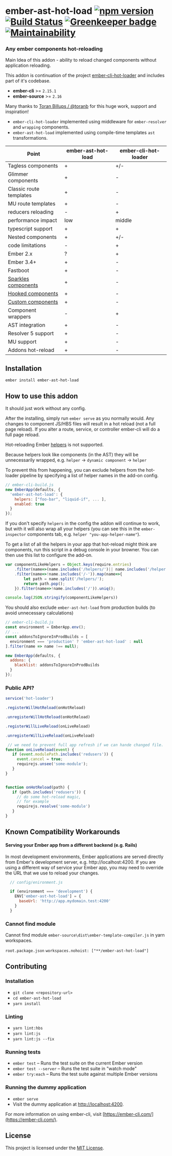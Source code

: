 ember-ast-hot-load [![npm version](https://badge.fury.io/js/ember-ast-hot-load.svg)](https://badge.fury.io/js/ember-ast-hot-load) [![Build Status](https://travis-ci.com/lifeart/ember-ast-hot-load.svg?branch=master)](https://travis-ci.com/lifeart/ember-ast-hot-load) [![Greenkeeper badge](https://badges.greenkeeper.io/lifeart/ember-ast-hot-load.svg)](https://greenkeeper.io/) [![Maintainability](https://api.codeclimate.com/v1/badges/a0fc242c64b9f50cc92d/maintainability)](https://codeclimate.com/github/lifeart/ember-ast-hot-load/maintainability)
==============================================================================

### Any ember components hot-reloading

Main Idea of this addon - ability to reload changed components without application reloading.

This addon is continuation of the project [ember-cli-hot-loader](https://github.com/adopted-ember-addons/ember-cli-hot-loader) and  includes part of it's codebase.

* __ember-cli__ >= `2.15.1`
* __ember-source__ >= `2.16`

Many thanks to [Toran Billups / @toranb](https://github.com/toranb) for this huge work, support and inspiration!

* `ember-cli-hot-loader` implemented using middleware for  `ember-resolver` and `wrapping` components.
* `ember-ast-hot-load` implemented using compile-time templates `ast` transformations.

| Point  		      | ember-ast-hot-load | ember-cli-hot-loader |
| ------------------  | ------------------ | -------------------- |
| Tagless components  |          +         |           +/-        |
| Glimmer components  |          +         |           -          |
| Classic route templates |         +        |           -         |
| MU route templates  |          +         |           -          |
| reducers reloading  |          -         |           +          |
| performance impact  |         low        |           middle     |
| typescript support  |          +         |            +         |
| Nested components   |          +         |           +/-        |
| code limitations    |			-		   |            +         |
| Ember 2.x           |          ?         |            +         |
| Ember 3.4+          |          +         |            -         |
| Fastboot            |          +         |            -         |
| [Sparkles components](https://github.com/rwjblue/sparkles-component) |          +         |            -         |
| [Hooked components](https://github.com/lifeart/hooked-components)   |          +         |            -         |
| [Custom components](https://github.com/emberjs/rfcs/blob/master/text/0213-custom-components.md)   |          +         |            -         |
| Component wrappers  |          -         |            +         |
| AST integration     |          +         |            -         |
| Resolver 5 support  |          +         |            -         |
| MU support          |          +         |            -         |
| Addons hot-reload   |          +         |            -         |

Installation
------------------------------------------------------------------------------

```
ember install ember-ast-hot-load
```


## How to use this addon


It should just work without any config.

After the installing, simply run `ember serve` as you normally would. Any changes to component JS/HBS files will result in a hot reload (not a full page reload). If you alter a route, service, or controller ember-cli will do a full page reload.

Hot-reloading Ember [helpers](https://guides.emberjs.com/v3.10.0/templates/writing-helpers/) is not supported.

Because helpers look like components (in the AST) they will be unnecessarily wrapped, e.g. `helper` -> `dynamic component` -> `helper`

To prevent this from happening, you can exclude helpers from the hot-loader pipeline by specifying a list of helper names in the add-on config.

```js
// ember-cli-build.js
new EmberApp(defaults, {
  'ember-ast-hot-load': {
    helpers: ["foo-bar", "liquid-if", ... ],
    enabled: true
  }
});

```

If you don't specify `helpers` in the config the addon will continue to work, but with it will also wrap all your helpers (you can see this in the `ember-inspector` components tab, e.g. `helper "you-app-helper-name"`).

To get a list of all the helpers in your app that hot-reload might think are components, run this script in a debug console in your browner. You can then use this list to configure the add-on.

```js
var componentLikeHelpers = Object.keys(require.entries)
    .filter(name=>(name.includes('/helpers/')|| name.includes('/helper')))
    .filter(name=>!name.includes('/-')).map(name=>{
        let path = name.split('/helpers/');
        return path.pop();
    }).filter(name=>!name.includes('/')).uniq();

console.log(JSON.stringify(componentLikeHelpers))
```

You should also exclude `ember-ast-hot-load` from production builds (to avoid unnecessary calculations)

```js
// ember-cli-build.js
const environment = EmberApp.env();
// ...
const addonsToIgnoreInProdBuilds = [
  environment === 'production' ? 'ember-ast-hot-load' : null
].filter(name => name !== null);

new EmberApp(defaults, {
  addons: {
    blacklist: addonsToIgnoreInProdBuilds
  }
});
```

### Public API?

```js
service('hot-loader')
```

```js
.registerWillHotReload(onHotReload)
```

```js
.unregisterWillHotReload(onHotReload)
```

```js
.registerWillLiveReload(onLiveReload)
```

```js
.unregisterWillLiveReload(onLiveReload)
```

 ```js
  // we need to prevent full app refresh if we can hande changed file.
 function onLiveReload(event) {
    if (event.modulePath.includes('redusers')) {
      event.cancel = true;
      requirejs.unsee('some-module');
    }
 }


 function onHotReload(path) {
    if (path.includes('redusers')) {
      // do some hot-reload magic,
      // for example
      requirejs.resolve('some-module')
    }
 }
 ```

## Known Compatibility Workarounds

#### Serving your Ember app from a different backend (e.g. Rails)

In most development environments, Ember applications are served directly from Ember's development server, e.g. http://localhost:4200.
If you are using a different way of service your Ember app, you may need to override the URL that we use to reload your changes.

```js
  // config/enironment.js

  if (environment === 'development') {
    ENV['ember-ast-hot-load'] = {
      baseUrl: 'http://app.mydomain.test:4200'
    }
  }
```

### Cannot find module
Cannot find module `ember-source\dist\ember-template-compiler.js` in yarn workspaces.

`root.package.json` `workspaces.nohoist: ["**/ember-ast-hot-load"]`


Contributing
------------------------------------------------------------------------------

### Installation

* `git clone <repository-url>`
* `cd ember-ast-hot-load`
* `yarn install`

### Linting

* `yarn lint:hbs`
* `yarn lint:js`
* `yarn lint:js --fix`

### Running tests

* `ember test` – Runs the test suite on the current Ember version
* `ember test --server` – Runs the test suite in "watch mode"
* `ember try:each` – Runs the test suite against multiple Ember versions

### Running the dummy application

* `ember serve`
* Visit the dummy application at [http://localhost:4200](http://localhost:4200).

For more information on using ember-cli, visit [https://ember-cli.com/](https://ember-cli.com/).

License
------------------------------------------------------------------------------

This project is licensed under the [MIT License](LICENSE.md).
